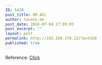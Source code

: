 ```yaml
---
ID: 5420
post_title: UM ACL
author: tanate.me
post_date: 2016-07-04 17:09:03
post_excerpt: ""
layout: post
permalink: http://192.168.178.12/?p=5420
published: true
---
```

Reference: <a href="https://docs.google.com/spreadsheets/d/18KQ6bC1NPL2rh6utc6kg3dJE8lxD78TxgH144DhRUjA/edit?ts=56d7cde3&amp;pref=2&amp;pli=1#gid=0" target="_blank">Click</a>